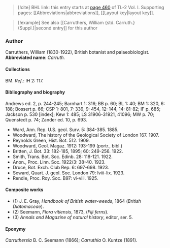 > [!cite] BHL link: this entry starts at [page 460](https://www.biodiversitylibrary.org/page/33120591) of TL-2 Vol. I.
> Supporting pages: [[Abbreviations|abbreviations]], [[Layout key|layout key]].

> [!example] See also [[Carruthers, William {std. Carruth.} (Suppl.)|second entry]] for this author

### Author

Carruthers, William (1830-1922), British botanist and palaeobiologist. 
**Abbreviated name**: *Carruth.*

#### Collections

BM.
*Ref*.: IH 2: 117.

#### Bibliography and biography

Andrews ed. 2, p. 244-245; Barnhart 1: 316; BB p. 60; BL 1: 40; BM 1: 320, 6: 188; Bossert p. 66; CSP 1: 801, 7: 339, 9: 454, 12: 144, 14: 81-82; IF p. 685; Jackson p. 530 \[index\]; Kew 1: 485; LS 31906-31921, 41096; MW p. 70; Quenstedt p. 74; Zander ed. 10, p. 693.
- Ward, Ann. Rep. U.S. geol. Surv. 5: 384-385. 1885.
- Woodward, The history of the Geological Society of London 167. 1907.
- Reynolds Green, Hist. Bot. 512. 1909.
- Woodward, Geol. Magaz. 1912: 193-199 (portr., bibl.)
- Britten, J. Bot. 33: 182-185, 1895; 60: 249-256. 1922.
- Smith, Trans. Bot. Soc. Edinb. 28: 118-121. 1922.
- Anon., Proc. Linn. Soc. 1922/3: 38-40. 1923.
- Druce, Bot. Exch. Club Rep. 6: 697-698. 1923.
- Seward, Quart. J. geol. Soc. London 79: lviii-lix. 1923.
- Rendle, Proc. Roy. Soc. B97: vi-viii. 1925.

#### Composite works

- (1) J. E. Gray, *Handbook of British water-weeds*, 1864 (*British Diatomaceae*).
- (2) Seemann, *Flora vitiensis*, 1873, (*Fiji ferns*).
- (3) *Annals and Magazine of natural history*, editor, ser. 5.

#### Eponymy

*Carruthersia* B. C. Seemann (1866); *Carruthia* O. Kuntze (1891).

